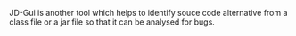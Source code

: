 JD-Gui is another tool which helps to identify souce code alternative from a class file or a jar file so that it can be analysed for bugs.